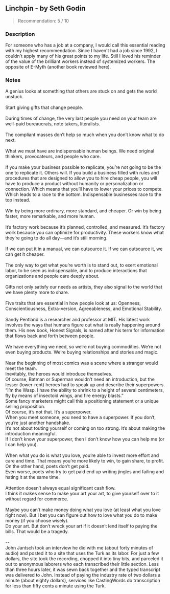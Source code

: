 ## Linchpin - by Seth Godin
> Recommendation: 5 / 10
    
### Description
For someone who has a job at a company, I would call this essential reading with my highest recommendation. Since I haven't had a job since 1992, I couldn't apply many of his great points to my life. Still I loved his reminder of the value of the brilliant workers instead of systemized workers. The opposite of E-Myth (another book reviewed here).
    
### Notes
A genius looks at something that others are stuck on and gets the world unstuck.<br>
<br>
Start giving gifts that change people.<br>
<br>
During times of change, the very last people you need on your team are well-paid bureaucrats, note takers, literalists.<br>
<br>
The compliant masses don’t help so much when you don’t know what to do next.<br>
<br>
What we must have are indispensable human beings. We need original thinkers, provocateurs, and people who care.<br>
<br>
If you make your business possible to replicate, you’re not going to be the one to replicate it. Others will. If you build a business filled with rules and procedures that are designed to allow you to hire cheap people, you will have to produce a product without humanity or personalization or connection. Which means that you’ll have to lower your prices to compete. Which leads to a race to the bottom. Indispensable businesses race to the top instead.<br>
<br>
Win by being more ordinary, more standard, and cheaper. Or win by being faster, more remarkable, and more human.<br>
<br>
It’s factory work because it’s planned, controlled, and measured. It’s factory work because you can optimize for productivity. These workers know what they’re going to do all day—and it’s still morning.<br>
<br>
If we can put it in a manual, we can outsource it. If we can outsource it, we can get it cheaper.<br>
<br>
The only way to get what you’re worth is to stand out, to exert emotional labor, to be seen as indispensable, and to produce interactions that organizations and people care deeply about.<br>
<br>
Gifts not only satisfy our needs as artists, they also signal to the world that we have plenty more to share.<br>
<br>
Five traits that are essential in how people look at us: Openness, Conscientiousness, Extra-version, Agreeableness, and Emotional Stability.<br>
<br>
Sandy Pentland is a researcher and professor at MIT. His latest work involves the ways that humans figure out what is really happening around them. His new book, Honest Signals, is named after his term for information that flows back and forth between people.<br>
<br>
We have everything we need, so we’re not buying commodities. We’re not even buying products. We’re buying relationships and stories and magic.<br>
<br>
Near the beginning of most comics was a scene where a stranger would meet the team.<br>
Inevitably, the heroes would introduce themselves.<br>
Of course, Batman or Superman wouldn’t need an introduction, but the lesser (lower-rent) heroes had to speak up and describe their superpowers.<br>
“I’m the Wasp. I have the ability to shrink to a height of several centimeters, fly by means of insectoid wings, and fire energy blasts.”<br>
Some fancy marketers might call this a positioning statement or a unique selling proposition.<br>
Of course, it’s not that. It’s a superpower.<br>
When you meet someone, you need to have a superpower. If you don’t, you’re just another handshake.<br>
It’s not about touting yourself or coming on too strong. It’s about making the introduction meaningful.<br>
If I don’t know your superpower, then I don’t know how you can help me (or I can help you).<br>
<br>
When what you do is what you love, you’re able to invest more effort and care and time. That means you’re more likely to win, to gain share, to profit.<br>
On the other hand, poets don’t get paid.<br>
Even worse, poets who try to get paid end up writing jingles and failing and hating it at the same time.<br>
<br>
Attention doesn’t always equal significant cash flow.<br>
I think it makes sense to make your art your art, to give yourself over to it without regard for commerce.<br>
<br>
Maybe you can’t make money doing what you love (at least what you love right now). But I bet you can figure out how to love what you do to make money (if you choose wisely).<br>
Do your art. But don’t wreck your art if it doesn’t lend itself to paying the bills. That would be a tragedy.<br>
<br>
--<br>
John Jantsch took an interview he did with me (about forty minutes of audio) and posted it to a site that uses the Turk as its labor. For just a few dollars, the site took the recording, chopped it into tiny bits, and parceled it out to anonymous laborers who each transcribed their little section. Less than three hours later, it was sewn back together and the typed transcript was delivered to John. Instead of paying the industry rate of two dollars a minute (about eighty dollars), services like CastingWords do transcription for less than fifty cents a minute using the Turk.
